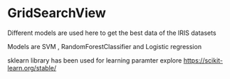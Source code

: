 # GridSearchView

Different models are used here to get the best data of the IRIS datasets

Models are SVM , RandomForestClassifier and Logistic regression

sklearn library has been used for learning paramter explore https://scikit-learn.org/stable/
